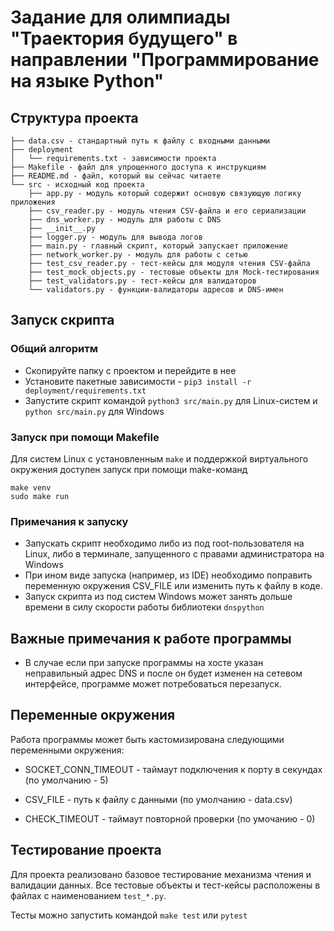 # Задание для олимпиады "Траектория будущего" в направлении "Программирование на языке Python"

## Структура проекта

```
├── data.csv - стандартный путь к файлу с входными данными
├── deployment
│   └── requirements.txt - зависимости проекта
├── Makefile - файл для упрощенного доступа к инструкциям
├── README.md - файл, который вы сейчас читаете
└── src - исходный код проекта
    ├── app.py - модуль который содержит основую связующую логику приложения
    ├── csv_reader.py - модуль чтения CSV-файла и его сериализации
    ├── dns_worker.py - модуль для работы с DNS
    ├── __init__.py
    ├── logger.py - модуль для вывода логов
    ├── main.py - главный скрипт, который запускает приложение
    ├── network_worker.py - модуль для работы с сетью
    ├── test_csv_reader.py - тест-кейсы для модуля чтения CSV-файла
    ├── test_mock_objects.py - тестовые объекты для Mock-тестирования
    ├── test_validators.py - тест-кейсы для валидаторов
    └── validators.py - функции-валидаторы адресов и DNS-имен
```

## Запуск скрипта

### Общий алгоритм

- Скопируйте папку с проектом и перейдите в нее
- Установите пакетные зависимости - `pip3 install -r deployment/requirements.txt`
- Запустите скрипт командой `python3 src/main.py` для Linux-систем и `python src/main.py` для Windows


### Запуск при помощи Makefile

Для систем Linux с установленным `make` и поддержкой виртуального окружения доступен запуск при помощи make-команд

```
make venv
sudo make run
```

### Примечания к запуску

- Запускать скрипт необходимо либо из под root-пользователя на Linux, либо в терминале, запущенного с правами администратора на Windows
- При ином виде запуска (например, из IDE) необходимо поправить переменную окружения CSV_FILE или изменить путь к файлу в коде.
- Запуск скрипта из под систем Windows может занять дольше времени в силу скорости работы библиотеки `dnspython`

## Важные примечания к работе программы

- В случае если при запуске программы на хосте указан неправильный адрес DNS и после он будет изменен на сетевом интерфейсе, программе может потребоваться перезапуск.

## Переменные окружения

Работа программы может быть кастомизирована следующими переменными окружения:

- SOCKET_CONN_TIMEOUT - таймаут подключения к порту в секундах (по умолчанию - 5)

- CSV_FILE - путь к файлу с данными (по умолчанию - data.csv)

- CHECK_TIMEOUT - таймаут повторной проверки (по умочанию - 0)

## Тестирование проекта

Для проекта реализовано базовое тестирование механизма чтения и валидации данных. Все тестовые объекты и тест-кейсы расположены в файлах с наименованием `test_*.py`.

Тесты можно запустить командой `make test` или `pytest`

